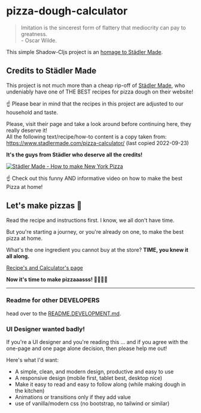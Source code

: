 # pizza-dough-calculator<!-- omit from toc -->

> Imitation is the sincerest form of flattery that mediocrity can pay to greatness.  
> \- Oscar Wilde.

This simple Shadow-Cljs project is an [homage to Städler Made](https://www.stadlermade.com).

## Credits to Städler Made<!-- omit from toc -->

This project is not much more than a cheap rip-off of [Städler Made](https://www.stadlermade.com), who undeniably have one of THE BEST recipes for pizza dough on their website!

☝️ Please bear in mind that the recipes in this project are adjusted to our household and taste.

Please, visit their page and take a look around before continuing here, they really deserve it!  
All the following text/recipe/how-to content is a copy taken from: https://www.stadlermade.com/pizza-calculator/ (last copied 2022-09-23)

**It's the guys from Städler who deserve all the credits!**

[![Städler Made - How to make New York Pizza](https://img.youtube.com/vi/OHb0he4pqns/0.jpg)](https://www.youtube.com/watch?v=OHb0he4pqns)

☝️ Check out this funny AND informative video on how to make the best Pizza at home!

## Let's make pizzas 🍕<!-- omit from toc -->

Read the recipe and instructions first. I know, we all don't have time.

But you're starting a journey, or you're already on one, to make the best pizza at home.

What's the one ingredient you cannot buy at the store? **TIME, you knew it all along.**

[Recipe's and Calculator's page](https://pizza.trojanischeresel.de/)

**Now it's time to make pizzaaasss! 🧑‍🍳🍕🤤**

---

### Readme for other DEVELOPERS<!-- omit from toc -->

head over to the [README.DEVELOPMENT.md](https://github.com/simonneutert/pizza-dough-calculator/blob/main/README.DEVELOPMENT.md).


### UI Designer wanted badly!<!-- omit from toc -->

If you're a UI designer and you're reading this ... and if you agree with the one-page and one page alone decision, then please help me out!

Here's what I'd want:

- A simple, clean, and modern design, productive and easy to use
- A responsive design (mobile first, tablet best, desktop nice)
- Make it easy to read and easy to follow along (while making dough in the kitchen)
- Animations or transitions only if they add value
- use of vanilla/modern css (no bootstrap, no tailwind or similar)